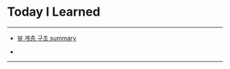 # Today I Learned

---

- [뷰 계층 구조 summary](https://vincentgeranium.github.io/ios,/swift/2019/09/09/View-hierarchy.html)

- 

---
